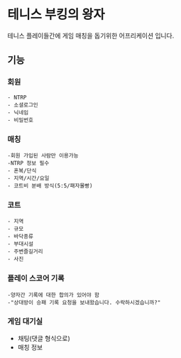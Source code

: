 # 테니스 부킹의 왕자

테니스 플레이들간에 게임 매칭을 돕기위한 어프리케이션 입니다.

## 기능

### 회원

    - NTRP
    - 소셜로그인
    - 닉네임
    - 비밀번호

### 매칭

    -회원 가입된 사람만 이용가능
    -NTRP 정보 필수
    - 혼복/단식
    - 지역/시간/요일
    - 코트비 분배 방식(5:5/패자몰빵)

### 코트

    - 지역
    - 규모
    - 바닥종류
    - 부대시설
    - 주변즐길거리
    - 사진

### 플레이 스코어 기록

    -양자간 기록에 대한 합의가 있어야 함
    -"상대방이 승패 기록 요청을 보내왔습니다. 수락하시겠습니까?"

### 게임 대기실

- 채팅(댓글 형식으로)
- 매칭 정보
